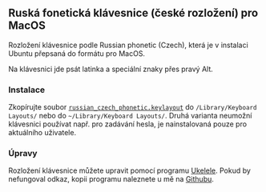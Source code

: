 ## Ruská fonetická klávesnice (české rozložení) pro MacOS

Rozložení klávesnice podle Russian phonetic (Czech), která je v instalaci Ubuntu přepsaná do formátu pro MacOS.

Na klávesnici jde psát latinka a speciální znaky přes pravý Alt.

### Instalace

Zkopírujte soubor [`russian_czech_phonetic.keylayout`][klavesnice] do `/Library/Keyboard Layouts/` nebo do `~/Library/Keyboard Layouts/`. Druhá varianta neumožní klávesnici používat např. pro zadávání hesla, je nainstalovaná pouze pro aktuálního uživatele. 

### Úpravy

Rozložení klávesnice můžete upravit pomocí programu [Ukelele][Ukelele]. Pokud by nefungoval odkaz, kopii programu naleznete u mě na [Githubu][crabhi-rusklav].

[Ukelele]: http://scripts.sil.org/cms/scripts/page.php?site_id=nrsi&id=ukelele
[crabhi-rusklav]: https://github.com/crabhi/ruska-klavesnice
[klavesnice]: https://raw.githubusercontent.com/crabhi/ruska-klavesnice/master/russian_czech_phonetic.keylayout
